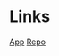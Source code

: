 # Links

[App](https://huggingface.co/spaces/dj-dawgs-ipd/IPD-Text-English-Finetune)
[Repo](https://huggingface.co/spaces/dj-dawgs-ipd/IPD-Text-English-Finetune/tree/main)
